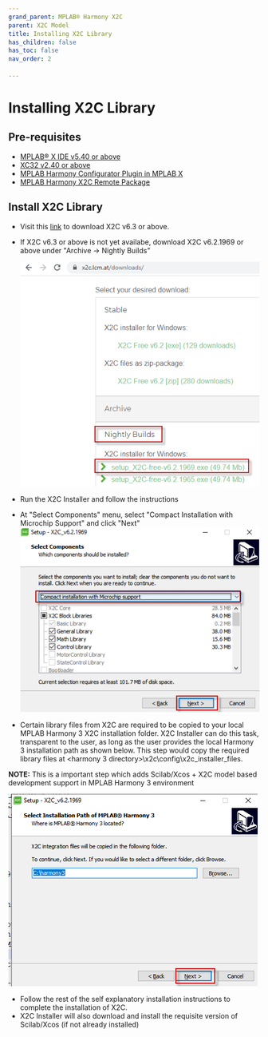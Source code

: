 ```yaml
---
grand_parent: MPLAB® Harmony X2C
parent: X2C Model
title: Installing X2C Library
has_children: false
has_toc: false
nav_order: 2

---
```

# Installing X2C Library

## Pre-requisites
 - [MPLAB® X IDE v5.40 or above](https://www.microchip.com/mplab/mplab-x-ide)
 - [XC32 v2.40 or above](https://www.microchip.com/mplab/compilers)
 - [MPLAB Harmony Configurator Plugin in MPLAB X](https://github.com/Microchip-MPLAB-Harmony/mhc/wiki#installing-mplab-harmony-configurator-from-the-microchip-plugins-update-center)
 - [MPLAB Harmony X2C Remote Package](../../installing_mh_x2c.md) 
 
## Install X2C Library

 - Visit this [link](https://x2c.lcm.at/downloads/) to download X2C v6.3 or above. 
 - If X2C v6.3 or above is not yet availabe, download X2C v6.2.1969 or above under "Archive -> Nightly Builds"
 
    ![](images/selecting_x2c_installer.png)
    
    
 - Run the X2C Installer and follow the instructions
 
 
 - At "Select Components" menu, select "Compact Installation with Microchip Support" and click "Next"
    ![](images/components_selection_x2c.png)
    
    
 - Certain library files from X2C are required to be copied to your local MPLAB Harmony 3 X2C installation folder. X2C Installer can do this task, transparent to the user, as long as the user provides the local Harmony 3 installation path as shown below. This step would copy the required library files at <harmony 3 directory>\x2c\config\x2c_installer_files\.
 
  **NOTE:** This is a important step which adds Scilab/Xcos + X2C model based development support in MPLAB Harmony 3 environment
 
   ![](images/set_h3_path_x2c.png)
    
    
 - Follow the rest of the self explanatory installation instructions to complete the installation of X2C.
 - X2C Installer will also download and install the requisite version of Scilab/Xcos (if not already installed)
 
